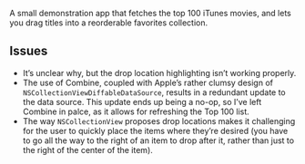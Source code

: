 A small demonstration app that fetches the top 100 iTunes movies, and lets you drag titles into
a reorderable favorites collection.

## Issues

* It’s unclear why, but the drop location highlighting isn’t working properly.
* The use of Combine, coupled with Apple’s rather clumsy design of `NSCollectionViewDiffableDataSource`,
	results in a redundant update to the data source. This update ends up being a no-op, so I’ve
	left Combine in palce, as it allows for refreshing the Top 100 list.
* The way `NSCollectionView` proposes drop locations makes it challenging for the user to quickly
	place the items where they’re desired (you have to go all the way to the right of an item to
	drop after it, rather than just to the right of the center of the item).
